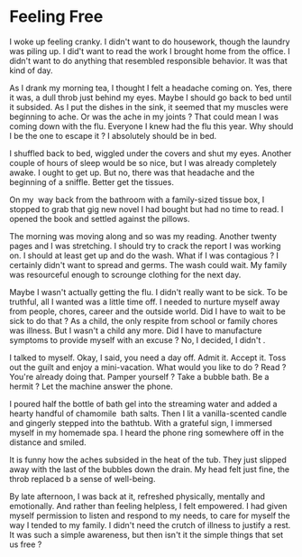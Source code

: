 # Feeling Free

I woke up feeling cranky. I didn't want to do housework, though the laundry was piling up. I did't want to read the work I brought home from the office. I didn't want to do anything that resembled responsible behavior. It was that kind of day.

As I drank my morning tea, I thought I felt a headache coming on. Yes, there it was, a dull throb just behind my eyes. Maybe I should go back to bed until it subsided. As I put the dishes in the sink, it seemed that my muscles were beginning to ache. Or was the ache in my joints ? That could mean I was coming down with the flu. Everyone I knew had the flu this year. Why should I be the one to escape it ? I absolutely should be in bed.

I shuffled back to bed, wiggled under the covers and shut my eyes. Another couple of hours of sleep would be so nice, but I was already completely awake. I ought to get up. But no, there was that headache and the beginning of a sniffle. Better get the tissues.

On my  way back from the bathroom with a family-sized tissue box, I stopped to grab that gig new novel I had bought but had no time to read. I opened the book and settled against the pillows.

The morning was moving along and so was my reading. Another twenty pages and I was stretching. I should try to crack the report I was working on. I should at least get up and do the wash. What if I was contagious ? I certainly didn't want to spread and germs. The wash could wait. My family was resourceful enough to scrounge clothing for the next day.

Maybe I wasn't actually getting the flu. I didn't really want to be sick. To be truthful, all I wanted was a little time off. I needed to nurture myself away from people, chores, career and the outside world. Did I have to wait to be sick to do that ? As a child, the only respite from school or family chores was illness. But I wasn't a child any more. Did I have to manufacture symptoms to provide myself with an excuse ? No, I decided, I didn't .

I talked to myself. Okay, I said, you need a day off. Admit it. Accept it. Toss out the guilt and enjoy a mini-vacation. What would you like to do ? Read ? You're already doing that. Pamper yourself ? Take a bubble bath. Be a hermit ? Let the machine answer the phone.

I poured half the bottle of bath gel into the streaming water and added a hearty handful of chamomile  bath salts. Then I lit a vanilla-scented candle and gingerly stepped into the bathtub. With a grateful sign, I immersed myself in my homemade spa. I heard the phone ring somewhere off in the distance and smiled.

It is funny how the aches subsided in the heat of the tub. They just slipped away with the last of the bubbles down the drain. My head felt just fine, the throb replaced b a sense of well-being.

By late afternoon, I was back at it, refreshed physically, mentally and emotionally. And rather than feeling helpless, I felt empowered. I had given myself permission to listen and respond to my needs, to care for myself the way I tended to my family. I didn't need the crutch of illness to justify a rest. It was such a simple awareness, but then isn't it the simple things that set us free ?

  